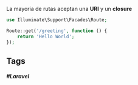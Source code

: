 La mayoria de rutas aceptan una **URI** y un **closure**  

```php
use Illuminate\Support\Facades\Route;

Route::get('/greeting', function () {
	return 'Hello World';
});
```

## Tags

##### #Laravel

